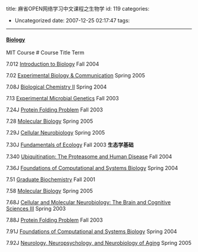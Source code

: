 title: 麻省OPEN网络学习中文课程之生物学
id: 119
categories:
  - Uncategorized
date: 2007-12-25 02:17:47
tags:
---

<div id="msgcns!9697D6160EFEBC17!1587" class="bvMsg">

#### [Biology](http://ocw.mit.edu/OcwWeb/Biology/index.htm)

MIT Course #
Course Title
Term <p>7.012
[Introduction to Biology](http://www.core.org.cn/OcwWeb/Biology/7-012Introduction-to-BiologyFall2001/CourseHome/index.htm)
Fall 2004 <p>7.02
[Experimental Biology &amp; Communication](http://www.core.org.cn/OcwWeb/Biology/7-02Introduction-to-Experimental-BiologyFall2001/CourseHome/index.htm)
Spring 2005 <p>7.08J
[Biological Chemistry II](http://www.core.org.cn/OcwWeb/Chemistry/5-08JSpring2004/CourseHome/index.htm)
Spring 2004 <p>7.13
[Experimental Microbial Genetics](http://www.core.org.cn/OcwWeb/Biology/7-13Fall2003/CourseHome/index.htm)
Fall 2003 <p>7.24J
[Protein Folding Problem](http://www.core.org.cn/OcwWeb/Biology/7-88JProtein-Folding-ProblemFall2003/CourseHome/index.htm)
Fall 2003 <p>7.28
[Molecular Biology](http://www.core.org.cn/OcwWeb/Biology/7-28Molecular-BiologySpring2001/CourseHome/index.htm)
Spring 2005 <p>7.29J
[Cellular Neurobiology](http://www.core.org.cn/OcwWeb/Brain-and-Cognitive-Sciences/9-09JCellular-NeurobiologySpring2002/CourseHome/index.htm)
Spring 2005 <p>7.30J
[Fundamentals of Ecology](http://www.core.org.cn/OcwWeb/Civil-and-Environmental-Engineering/1-018JFall2003/CourseHome/index.htm)
Fall 2003
**生态学基础** <p>7.340
[Ubiquitination: The Proteasome and Human Disease](http://www.core.org.cn/OcwWeb/Biology/7-340Fall-2004/CourseHome/index.htm)
Fall 2004 <p>7.36J
[Foundations of Computational and Systems Biology](http://www.core.org.cn/OcwWeb/Biology/7-91JSpring2004/CourseHome/index.htm)
Spring 2004 <p>7.51
[Graduate Biochemistry](http://www.core.org.cn/OcwWeb/Biology/7-51Graduate-BiochemistryFall2001/CourseHome/index.htm)
Fall 2001 <p>7.58
[Molecular Biology](http://www.core.org.cn/OcwWeb/Biology/7-28Molecular-BiologySpring2001/CourseHome/index.htm)
Spring 2005 <p>7.68J
[Cellular and Molecular Neurobiology: The Brain and Cognitive Sciences III](http://www.core.org.cn/OcwWeb/Brain-and-Cognitive-Sciences/9-013JCellular-and-Molecular-Neurobiology--The-Brain-and-Cognitive-Sciences-IIISpring2003/CourseHome/index.htm)
Spring 2003 <p>7.88J
[Protein Folding Problem](http://www.core.org.cn/OcwWeb/Biology/7-88JProtein-Folding-ProblemFall2003/CourseHome/index.htm)
Fall 2003 <p>7.91J
[Foundations of Computational and Systems Biology](http://www.core.org.cn/OcwWeb/Biology/7-91JSpring2004/CourseHome/index.htm)
Spring 2004 <p>7.92J
[Neurology, Neuropsychology, and Neurobiology of Aging](http://www.core.org.cn/OcwWeb/Brain-and-Cognitive-Sciences/9-110JNeurology--Neuropsychology--and-Neurobiology-of-AgingSpring2003/CourseHome/index.htm)
Spring 2005
</div>